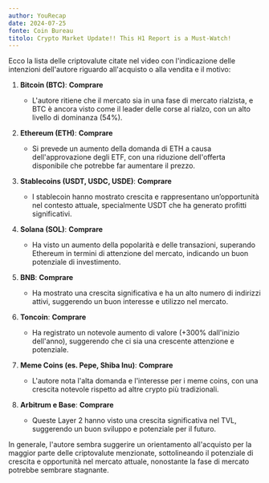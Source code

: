 ```yaml
---
author: YouRecap
date: 2024-07-25
fonte: Coin Bureau
titolo: Crypto Market Update!! This H1 Report is a Must-Watch!
---
```


Ecco la lista delle criptovalute citate nel video con l'indicazione delle intenzioni dell'autore riguardo all'acquisto o alla vendita e il motivo:

1. **Bitcoin (BTC)**: **Comprare**
   - L'autore ritiene che il mercato sia in una fase di mercato rialzista, e BTC è ancora visto come il leader delle corse al rialzo, con un alto livello di dominanza (54%).

2. **Ethereum (ETH)**: **Comprare**
   - Si prevede un aumento della domanda di ETH a causa dell'approvazione degli ETF, con una riduzione dell'offerta disponibile che potrebbe far aumentare il prezzo.

3. **Stablecoins (USDT, USDC, USDE)**: **Comprare**
   - I stablecoin hanno mostrato crescita e rappresentano un’opportunità nel contesto attuale, specialmente USDT che ha generato profitti significativi.

4. **Solana (SOL)**: **Comprare**
   - Ha visto un aumento della popolarità e delle transazioni, superando Ethereum in termini di attenzione del mercato, indicando un buon potenziale di investimento.

5. **BNB**: **Comprare**
   - Ha mostrato una crescita significativa e ha un alto numero di indirizzi attivi, suggerendo un buon interesse e utilizzo nel mercato.

6. **Toncoin**: **Comprare**
   - Ha registrato un notevole aumento di valore (+300% dall'inizio dell'anno), suggerendo che ci sia una crescente attenzione e potenziale.

7. **Meme Coins (es. Pepe, Shiba Inu)**: **Comprare**
   - L'autore nota l'alta domanda e l'interesse per i meme coins, con una crescita notevole rispetto ad altre crypto più tradizionali.

8. **Arbitrum e Base**: **Comprare**
   - Queste Layer 2 hanno visto una crescita significativa nel TVL, suggerendo un buon sviluppo e potenziale per il futuro.

In generale, l'autore sembra suggerire un orientamento all'acquisto per la maggior parte delle criptovalute menzionate, sottolineando il potenziale di crescita e opportunità nel mercato attuale, nonostante la fase di mercato potrebbe sembrare stagnante.
